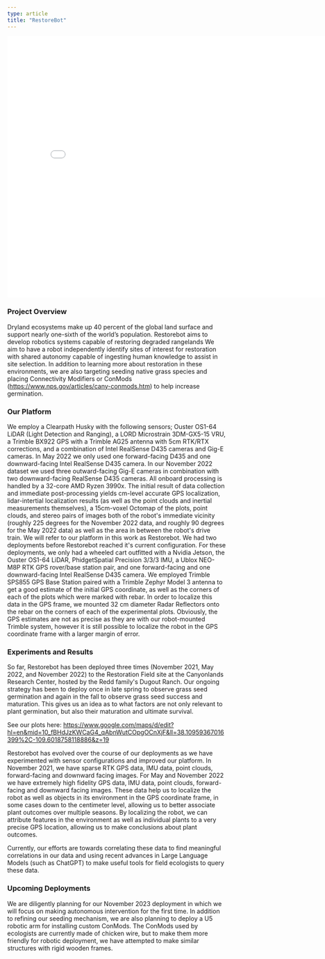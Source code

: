 ```yaml
---
type: article
title: "RestoreBot"
---
```


<iframe class="slideshow-iframe" src="../slides/restorebot.html"
style="height:600px; width:800px" frameborder="0" scrolling="no" onload="resizeIframe(this)"></iframe>

<!-- ![Photo Of Restorebot](/img/restorebot/novmber2022/november2.jpg){: width="400" } -->

### Project Overview

Dryland ecosystems make up 40 percent of the global land surface and support nearly one-sixth
of the world’s population. Restorebot aims to develop robotics systems capable of restoring degraded rangelands
We aim to have a robot independently identify sites of interest for restoration with shared autonomy capable of ingesting human knowledge to assist in site selection. In addition to learning more about restoration in these environments, we are also targeting seeding native grass species and placing Connectivity Modifiers or ConMods (https://www.nps.gov/articles/cany-conmods.htm) to help increase germination.

### Our Platform 

We employ a Clearpath Husky with the following sensors; Ouster OS1-64 LiDAR (Light Detection and Ranging), a LORD Microstrain 3DM-GX5-15 VRU, a Trimble BX922 GPS with a Trimble AG25 antenna with 5cm RTK/RTX corrections, and a combination of Intel RealSense D435 cameras and Gig-E cameras. In May 2022 we only used one forward-facing D435 and one downward-facing Intel RealSense D435 camera. In our November 2022 dataset we used three outward-facing Gig-E cameras in combination with two downward-facing RealSense D435 cameras. All onboard processing is handled by a 32-core AMD Ryzen 3990x. The initial result of data collection and immediate post-processing yields cm-level accurate GPS localization, lidar-intertial localization results (as well as the point clouds and inertial measurements themselves), a 15cm-voxel Octomap of the plots, point clouds, and stereo pairs of images both of the robot's immediate vicinity (roughly 225 degrees for the November 2022 data, and roughly 90 degrees for the May 2022 data) as well as the area in between the robot's drive train. We will refer to our platform in this work as Restorebot. We had two deployments before Restorebot reached it's current configuration. For these deployments, we only had a wheeled cart outfitted with a Nvidia Jetson, the Ouster OS1-64 LiDAR, PhidgetSpatial Precision 3/3/3 IMU, a Ublox NEO-M8P RTK GPS rover/base station pair, and one forward-facing and one downward-facing Intel RealSense D435 camera. We employed Trimble SPS855 GPS Base Station paired with a Trimble Zephyr Model 3 antenna to get a good estimate of the initial GPS coordinate, as well as the corners of each of the plots which were marked with rebar. In order to localize this data in the GPS frame, we mounted 32 cm diameter Radar Reflectors onto the rebar on the corners of each of the experimental plots. Obviously, the GPS estimates are not as precise as they are with our robot-mounted Trimble system, however it is still possible to localize the robot in the GPS coordinate frame with a larger margin of error.

### Experiments and Results

So far, Restorebot has been deployed three times (November 2021, May 2022, and November 2022) to the Restoration Field site at the Canyonlands Research Center, hosted by the Redd family's Dugout Ranch. Our ongoing strategy has been to deploy once in late spring to observe grass seed germination and again in the fall to observe grass seed success and maturation. This gives us an idea as to what factors are not only relevant to plant germination, but also their maturation and ultimate survival.

See our plots here: https://www.google.com/maps/d/edit?hl=en&mid=10_fBHdJzKWCaG4_qAbnWutCOpgOCnXjF&ll=38.10959367016399%2C-109.6018758118886&z=19

Restorebot has evolved over the course of our deployments as we have experimented with sensor configurations and improved our platform. In November 2021, we have sparse RTK GPS data, IMU data, point clouds, forward-facing and downward facing images. For May and November 2022 we have extremely high fidelity GPS data, IMU data, point clouds, forward-facing and downward facing images. These data help us to localize the robot as well as objects in its environment in the GPS coordinate frame, in some cases down to the centimeter level, allowing us to better associate plant outcomes over multiple seasons. By localizing the robot, we can attribute features in the environment as well as individual plants to a very precise GPS location, allowing us to make conclusions about plant outcomes. 

Currently, our efforts are towards correlating these data to find meaningful correlations in our data and using recent advances in Large Language Models (such as ChatGPT) to make useful tools for field ecologists to query these data.


### Upcoming Deployments

We are diligently planning for our November 2023 deployment in which we will focus on making autonomous intervention for the first time. In addition to refining our seeding mechanism, we are also planning to deploy a U5 robotic arm for installing custom ConMods. The ConMods used by ecologists are currently made of chicken wire, but to make them more friendly for robotic deployment, we have attempted to make similar structures with rigid wooden frames.  